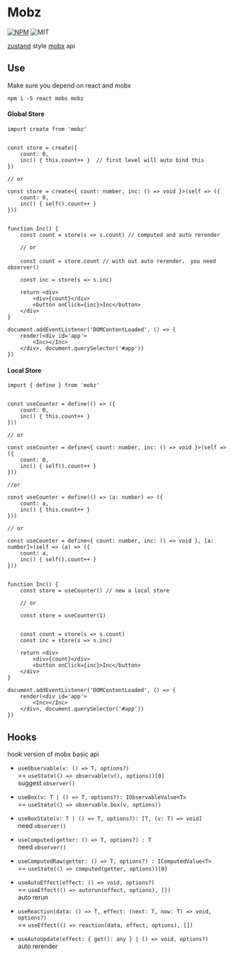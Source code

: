 # Mobz

[![NPM](https://img.shields.io/npm/v/mobz)](https://www.npmjs.com/package/mobz)
![MIT](https://img.shields.io/github/license/2A5F/Mobz)

[zustand](https://github.com/pmndrs/zustand) style [mobx](https://github.com/mobxjs/mobx) api

## Use

Make sure you depend on react and mobx

```
npm i -S react mobx mobz
```

#### Global Store

```tsx
import create from 'mobz'


const store = create({
    count: 0,
    inc() { this.count++ }  // first level will auto bind this
})

// or

const store = create<{ count: number, inc: () => void }>(self => ({
    count: 0,
    inc() { self().count++ }
}))


function Inc() {
    const count = store(s => s.count) // computed and auto rerender

    // or

    const count = store.count // with out auto rerender， you need observer()

    const inc = store(s => s.inc)

    return <div>
        <div>{count}</div>
        <button onClick={inc}>Inc</button>
    </div>
}

document.addEventListener('DOMContentLoaded', () => {
    render(<div id='app'>
        <Inc></Inc>
    </div>, document.querySelector('#app'))
})
```

#### Local Store

```tsx
import { define } from 'mobz'


const useCounter = define(() => ({
    count: 0,
    inc() { this.count++ }
}))

// or

const useCounter = define<{ count: number, inc: () => void }>(self => ({
    count: 0,
    inc() { self().count++ }
}))

//or 

const useCounter = define(() => (a: number) => ({
    count: a,
    inc() { this.count++ }
}))

// or

const useCounter = define<{ count: number, inc: () => void }, [a: number]>(self => (a) => ({
    count: a,
    inc() { self().count++ }
}))


function Inc() {
    const store = useCounter() // new a local store

    // or

    const store = useCounter(1)


    const count = store(s => s.count)
    const inc = store(s => s.inc)

    return <div>
        <div>{count}</div>
        <button onClick={inc}>Inc</button>
    </div>
}

document.addEventListener('DOMContentLoaded', () => {
    render(<div id='app'>
        <Inc></Inc>
    </div>, document.querySelector('#app'))
})
```

## Hooks

hook version of mobx basic api

- `useObservable(v: () => T, options?)`  
   == `useState(() => observable(v(), options))[0]`  
   suggest `observer()`  

- `useBox(v: T | () => T, options?): IObservableValue<T>`  
   == `useState(() => observable.box(v, options))`  

- `useBoxState(v: T | () => T, options?): [T, (v: T) => void]`  
   need `observer()`  

- `useComputed(getter: () => T, options?) : T`  
   need `observer()`  

- `useComputedRaw(getter: () => T, options?) : IComputedValue<T>`  
   == `useState(() => computed(getter, options))[0]`  

- `useAutoEffect(effect: () => void, options?)`  
   == `useEffect(() => autorun(effect, options), [])`  
   auto rerun

- `useReaction(data: () => T, effect: (next: T, now: T) => void, options?)`  
  == `useEffect(() => reaction(data, effect, options), [])`  

- `useAutoUpdate(effect: { get(): any } | () => void, options?)`  
  auto rerender
